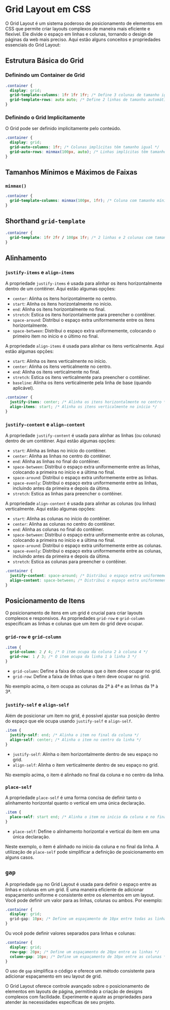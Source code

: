 # Grid Layout em CSS

O Grid Layout é um sistema poderoso de posicionamento de elementos em CSS que permite criar layouts complexos de maneira mais eficiente e flexível. Ele divide o espaço em linhas e colunas, tornando o design de páginas da web mais preciso. Aqui estão alguns conceitos e propriedades essenciais do Grid Layout:

## Estrutura Básica do Grid

### Definindo um Container de Grid

```css
.container {
  display: grid;
  grid-template-columns: 1fr 1fr 1fr; /* Define 3 colunas de tamanho igual */
  grid-template-rows: auto auto; /* Define 2 linhas de tamanho automático */
}
```

### Definindo o Grid Implicitamente

O Grid pode ser definido implicitamente pelo conteúdo.

```css
.container {
  display: grid;
  grid-auto-columns: 1fr; /* Colunas implícitas têm tamanho igual */
  grid-auto-rows: minmax(100px, auto); /* Linhas implícitas têm tamanho mínimo de 100px e tamanho automático */
}
```

## Tamanhos Mínimos e Máximos de Faixas

### `minmax()`

```css
.container {
  grid-template-columns: minmax(100px, 1fr); /* Coluna com tamanho mínimo de 100px e máximo de 1fr */
}
```

## Shorthand `grid-template`

```css
.container {
  grid-template: 1fr 2fr / 100px 1fr; /* 2 linhas e 2 colunas com tamanhos especificados */
}
```

## Alinhamento

### `justify-items` e `align-items`

A propriedade `justify-items` é usada para alinhar os itens horizontalmente dentro de um contêiner. Aqui estão algumas opções:

- `center`: Alinha os itens horizontalmente no centro.
- `start`: Alinha os itens horizontalmente no início.
- `end`: Alinha os itens horizontalmente no final.
- `stretch`: Estica os itens horizontalmente para preencher o contêiner.
- `space-around`: Distribui o espaço extra uniformemente entre os itens horizontalmente.
- `space-between`: Distribui o espaço extra uniformemente, colocando o primeiro item no início e o último no final.

A propriedade `align-items` é usada para alinhar os itens verticalmente. Aqui estão algumas opções:

- `start`: Alinha os itens verticalmente no início.
- `center`: Alinha os itens verticalmente no centro.
- `end`: Alinha os itens verticalmente no final.
- `stretch`: Estica os itens verticalmente para preencher o contêiner.
- `baseline`: Alinha os itens verticalmente pela linha de base (quando aplicável).

```css
.container {
  justify-items: center; /* Alinha os itens horizontalmente no centro */
  align-items: start; /* Alinha os itens verticalmente no início */
}
```

### `justify-content` e `align-content`

A propriedade `justify-content` é usada para alinhar as linhas (ou colunas) dentro de um contêiner. Aqui estão algumas opções:

- `start`: Alinha as linhas no início do contêiner.
- `center`: Alinha as linhas no centro do contêiner.
- `end`: Alinha as linhas no final do contêiner.
- `space-between`: Distribui o espaço extra uniformemente entre as linhas, colocando a primeira no início e a última no final.
- `space-around`: Distribui o espaço extra uniformemente entre as linhas.
- `space-evenly`: Distribui o espaço extra uniformemente entre as linhas, incluindo antes da primeira e depois da última.
- `stretch`: Estica as linhas para preencher o contêiner.

A propriedade `align-content` é usada para alinhar as colunas (ou linhas) verticalmente. Aqui estão algumas opções:

- `start`: Alinha as colunas no início do contêiner.
- `center`: Alinha as colunas no centro do contêiner.
- `end`: Alinha as colunas no final do contêiner.
- `space-between`: Distribui o espaço extra uniformemente entre as colunas, colocando a primeira no início e a última no final.
- `space-around`: Distribui o espaço extra uniformemente entre as colunas.
- `space-evenly`: Distribui o espaço extra uniformemente entre as colunas, incluindo antes da primeira e depois da última.
- `stretch`: Estica as colunas para preencher o contêiner.

```css
.container {
  justify-content: space-around; /* Distribui o espaço extra uniformemente nas colunas */
  align-content: space-between; /* Distribui o espaço extra uniformemente nas linhas */
}
```

## Posicionamento de Itens

O posicionamento de itens em um grid é crucial para criar layouts complexos e responsivos. As propriedades `grid-row` e `grid-column` especificam as linhas e colunas que um item do grid deve ocupar.

### `grid-row` e `grid-column`

```css
.item {
  grid-column: 2 / 4; /* O item ocupa da coluna 2 à coluna 4 */
  grid-row: 1 / 3; /* O item ocupa da linha 1 à linha 3 */
}
```

- `grid-column`: Define a faixa de colunas que o item deve ocupar no grid.
- `grid-row`: Define a faixa de linhas que o item deve ocupar no grid.

No exemplo acima, o item ocupa as colunas da 2ª à 4ª e as linhas da 1ª à 3ª.

### `justify-self` e `align-self`

Além de posicionar um item no grid, é possível ajustar sua posição dentro do espaço que ele ocupa usando `justify-self` e `align-self`.

```css
.item {
  justify-self: end; /* Alinha o item no final da coluna */
  align-self: center; /* Alinha o item no centro da linha */
}
```

- `justify-self`: Alinha o item horizontalmente dentro de seu espaço no grid.
- `align-self`: Alinha o item verticalmente dentro de seu espaço no grid.

No exemplo acima, o item é alinhado no final da coluna e no centro da linha.

### `place-self`

A propriedade `place-self` é uma forma concisa de definir tanto o alinhamento horizontal quanto o vertical em uma única declaração.

```css
.item {
  place-self: start end; /* Alinha o item no início da coluna e no final da linha */
}
```

- `place-self`: Define o alinhamento horizontal e vertical do item em uma única declaração.

Neste exemplo, o item é alinhado no início da coluna e no final da linha. A utilização de `place-self` pode simplificar a definição de posicionamento em alguns casos.


## `gap`

A propriedade `gap` no Grid Layout é usada para definir o espaço entre as linhas e colunas em um grid. É uma maneira eficiente de adicionar espaçamento uniforme e consistente entre os elementos em um layout. Você pode definir um valor para as linhas, colunas ou ambos. Por exemplo:

```css
.container {
  display: grid;
  grid-gap: 10px; /* Define um espaçamento de 10px entre todas as linhas e colunas */
}
```

Ou você pode definir valores separados para linhas e colunas:

```css
.container {
  display: grid;
  row-gap: 20px; /* Define um espaçamento de 20px entre as linhas */
  column-gap: 10px; /* Define um espaçamento de 10px entre as colunas */
}
```

O uso de `gap` simplifica o código e oferece um método consistente para adicionar espaçamento em seu layout de grid.

O Grid Layout oferece controle avançado sobre o posicionamento de elementos em layouts de página, permitindo a criação de designs complexos com facilidade. Experimente e ajuste as propriedades para atender às necessidades específicas de seu projeto.
